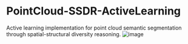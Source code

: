 
# PointCloud-SSDR-ActiveLearning
Active learning implementation for point cloud semantic segmentation through spatial-structural diversity reasoning.
![image](https://user-images.githubusercontent.com/50863459/176915893-89db6fd7-1c35-414f-8cfd-c52822e18ee0.png)